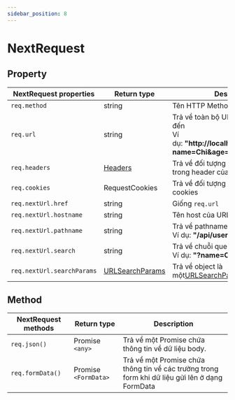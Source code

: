 ```yaml
---
sidebar_position: 8
---
```


# NextRequest

## Property

| NextRequest properties     | Return type                                                                                | Description                                                                                                    |
| -------------------------- | ------------------------------------------------------------------------------------------ | -------------------------------------------------------------------------------------------------------------- |
| `req.method`               | string                                                                                     | Tên HTTP Methods được gửi đến                                                                                  |
| `req.url`                  | string                                                                                     | Trả về toàn bộ URL của request gửi đến<br />Ví dụ: **"http://localhost:3001/api/user?name=Chi&age=20"**        |
| `req.headers`              | [Headers](https://nmc-docs.github.io/javascript/built-in-object/headers)                   | Trả về đối tượng chứa các thông tin trong header của request                                                   |
| `req.cookies`              | RequestCookies                                                                             | Trả về đối tượng chứa thông tin của cookies                                                                    |
| `req.nextUrl.href`         | string                                                                                     | Giống `req.url`                                                                                                |
| `req.nextUrl.hostname`     | string                                                                                     | Tên host của URL                                                                                               |
| `req.nextUrl.pathname`     | string                                                                                     | Trả về pathname của URL<br />Ví dụ: **"/api/user"**                                                            |
| `req.nextUrl.search`       | string                                                                                     | Trả về chuỗi query trong endpoint<br />Ví dụ: **"?name=Chi&age=20"**                                           |
| `req.nextUrl.searchParams` | [URLSearchParams](https://nmc-docs.github.io/javascript/built-in-object/url-search-params) | Trả về object là một[URLSearchParams](https://nmc-docs.github.io/javascript/built-in-object/url-search-params) |

## Method

| NextRequest methods | Return type          | Description                                                                                    |
| ------------------- | -------------------- | ---------------------------------------------------------------------------------------------- |
| `req.json()`        | Promise `<any>`      | Trả về một Promise chứa thông tin về dữ liệu body.                                             |
| `req.formData()`    | Promise `<FormData>` | Trả về một Promise chứa thông tin về các trường trong form khi dữ liệu gửi lên ở dạng FormData |
